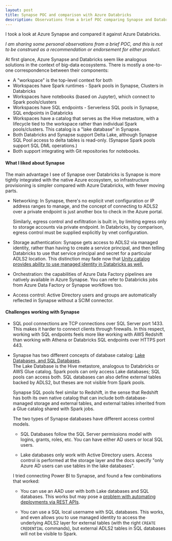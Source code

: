 ```yaml
---
layout: post
title: Synapse POC and comparison with Azure Databricks
description: Observations from a brief POC comparing Synapse and Databricks on Azure
---
```


I took a look at Azure Synapse and compared it against Azure Databricks.  

*I am sharing some personal observations from a brief POC, and this is not to be construed as a recommendation or endorsement for either product.*

At first glance, Azure Synapse and Databricks seem like analogous solutions in the context of big-data ecosystems.  There is mostly a one-to-one correspondence between their components:

* A "workspace" is the top-level context for both
* Workspaces have Spark runtimes - Spark pools in Synapse, Clusters in Databricks
* Workspaces have notebooks (based on Jupyter), which connect to Spark pools/clusters
* Workspaces have SQL endpoints - Serverless SQL pools in Synapse, SQL endpoints in Databricks
* Workspaces have a catalog that serves as the Hive metastore, with a lifecycle tied to the workspace rather than individual Spark pools/clusters.  This catalog is a "lake database" in Synapse.
* Both Databricks and Synapse support Delta Lake, although Synapse SQL Pool access to delta tables is read-only. (Synapse Spark pools support SQL DML operations.)
* Both support integrating with Git repositories for notebooks.

#### What I liked about Synapse

The main advantage I see of Synapse over Databricks is Synapse is more tightly integrated with the native Azure ecosystem, so infrastructure provisioning is simpler compared with Azure Databricks, with fewer moving parts.  

* Networking: In Synapse, there's no explicit vnet configuration or IP address ranges to manage, and the concept of connecting to ADLS2 over a private endpoint is just another box to check in the Azure portal.

  Similarly, egress control and exfiltration is built in, by limiting egress only to storage accounts via private endpoint.  In Databricks, by comparison, egress control must be supplied explicitly by vnet configuration.

* Storage authentication: Synapse gets access to ADLS2 via managed identity, rather than having to create a service principal, and then telling Databricks to use that service principal and secret for a particular ADLS2 location.  This distinction may fade now that [Unity catalog provides ability to use managed identity in Databricks as well.](https://learn.microsoft.com/en-us/azure/databricks/data-governance/unity-catalog/azure-managed-identities)

* Orchestration: the capabilities of Azure Data Factory pipelines are natively available in Azure Synapse.  You can refer to Databricks jobs from Azure Data Factory or Synapse workflows too.

* Access control: Active Directory users and groups are automatically reflected in Synapse without a SCIM connector.

#### Challenges working with Synapse

* SQL pool connections are TCP connections over SQL Server port 1433. This makes it harder to connect clients through firewalls.  In this respect, working with SQL endpoints feels more like working with AWS Redshift than working with Athena or Databricks SQL endpoints over HTTPS port 443.

* Synapse has two different concepts of database catalog: [Lake Databases, and SQL Databases](https://learn.microsoft.com/en-us/azure/synapse-analytics/metadata/database).  
  The Lake Database is the Hive metastore, analogous to Databricks or AWS Glue catalog.  Spark pools can only access Lake databases; SQL pools can access both.  SQL databases can also define external tables backed by ADLS2, but theses are not visible from Spark pools.

  Synapse SQL pools feel similar to Redshift, in the sense that Redshift has both its own native catalog that can include both database-managed storage and external tables, and external tables inherited from a Glue catalog shared with Spark jobs.
  
  The two types of Synapse databases have different access control models.  
  * SQL Databases follow the SQL Server permissions model with logins, grants, roles, etc.  You can have
    either AD users or local SQL users.

  * Lake databases only work with Active Directory users.  Access control is performed at the storage layer and the docs specify "only Azure AD users can use tables in the lake databases".

  I tried connecting Power BI to Synapse, and found a few combinations that worked:
  * You can use an AAD user with both Lake databases and SQL databases. This works but may pose a [problem with automating deployments via REST APIs](https://community.powerbi.com/t5/Developer/Updating-OAuth-data-source-credentials-via-API-bearer-token/td-p/2028001).

  * You can use a SQL local username with SQL databases.  This works, and even allows you to use managed
    identity to access the underlying ADLS2 layer for external tables (with the right `CREATE CREDENTIAL` commands), but external ADLS2 tables in SQL databases will not be visible to Spark.